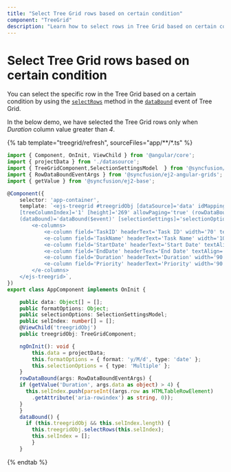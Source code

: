 ```yaml
---
title: "Select Tree Grid rows based on certain condition"
component: "TreeGrid"
description: "Learn how to select rows in Tree Grid based on certain condition"
---
```


# Select Tree Grid rows based on certain condition

You can select the specific row in the Tree Grid based on a certain condition by using the [`selectRows`](../api/treegrid/#selectrows) method in the [`dataBound`](../api/treegrid/#databound) event of Tree Grid.

In the below demo, we have selected the Tree Grid rows only when *Duration* column value greater than *4*.

{% tab template="treegrid/refresh", sourceFiles="app/**/*.ts" %}

```typescript
import { Component, OnInit, ViewChild } from '@angular/core';
import { projectData } from './datasource';
import { TreeGridComponent,SelectionSettingsModel  } from '@syncfusion/ej2-angular-treegrid';
import { RowDataBoundEventArgs } from '@syncfusion/ej2-angular-grids';
import { getValue } from '@syncfusion/ej2-base';

@Component({
    selector: 'app-container',
    template: `<ejs-treegrid #treegridObj [dataSource]='data' idMapping='TaskID' parentIdMapping='parentID'
    [treeColumnIndex]='1' [height]='269' allowPaging='true' (rowDataBound)='rowDataBound($event)'
    (dataBound)='dataBound($event)' [selectionSettings]='selectionOptions'>
        <e-columns>
            <e-column field='TaskID' headerText='Task ID' width='70' textAlign='Right'></e-column>
            <e-column field='TaskName' headerText='Task Name' width='100' ></e-column>
            <e-column field='StartDate' headerText='Start Date' textAlign='Right' [format]='formatOptions' editType='datepickeredit'  width='100' ></e-column>
            <e-column field='EndDate' headerText='End Date' textAlign='Right' [format]='formatOptions' editType='datepickeredit'  width='100'></e-column>
            <e-column field='Duration' headerText='Duration' width='90' textAlign='Right'></e-column>
            <e-column field='Priority' headerText='Priority' width='90'></e-column>
        </e-columns>
    </ejs-treegrid>`,
})
export class AppComponent implements OnInit {

    public data: Object[] = [];
    public formatOptions: Object;
    public selectionOptions: SelectionSettingsModel;
    public selIndex: number[] = [];
    @ViewChild('treegridObj')
    public treegridObj: TreeGridComponent;

    ngOnInit(): void {
        this.data = projectData;
        this.formatOptions = { format: 'y/M/d', type: 'date' };
        this.selectionOptions = { type: 'Multiple' };
    }
    rowDataBound(args: RowDataBoundEventArgs) {
    if (getValue('Duration', args.data as object) > 4) {
      this.selIndex.push(parseInt((args.row as HTMLTableRowElement)
        .getAttribute('aria-rowindex') as string, 0));
    }
    }
    dataBound() {
      if (this.treegridObj && this.selIndex.length) {
        this.treegridObj.selectRows(this.selIndex);
        this.selIndex = [];
        }
    }

```

{% endtab %}